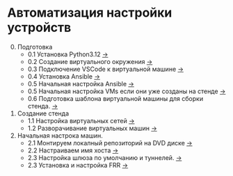 # Автоматизация настройки устройств

0. Подготовка
   - 0.1 Установка Python3.12 [->](./init/installPython3.12/README.md)
   - 0.2 Создание виртуального окружения [->](./init/createVirtualEnv/README.md)
   - 0.3 Подключение VSCode к виртуальной машине [->](./init/connectVSCodeToAnsible/README.md)
   - 0.4 Установка Ansible [->](./init/installAnsible/README.md)
   - 0.5 Начальная настройка Ansible [->](./init/initSettings/README.md)
   - 0.5 Начальная настройка VMs если они уже созданы на стенде [->](./init/initVMs/README.md)
   - 0.6 Подготовка шаблона виртуальной машины для сборки стенда. [->]()
1. Создание стенда
   - 1.1 Настройка виртуальных сетей [->](./createStend/createVirualNet/README.md)
   - 1.2 Разворачивание виртуальных машин [->](./createStend/deployVMs/README.md)
2. Начальная настрока машин.
   - 2.1 Монтируем локалный репозиторий на DVD диске [->](./mount-local-repo/README.md)
   - 2.2 Настраиваем имя хоста [->](./changeHostnameViaSSH/README.md)
   - 2.3 Настройка шлюза по умолчанию и туннелей. [->](./createTunnelInterfaces/README.md)
   - 2.3 Установка и настройка FRR [->](./configurationOSPF/README.md)